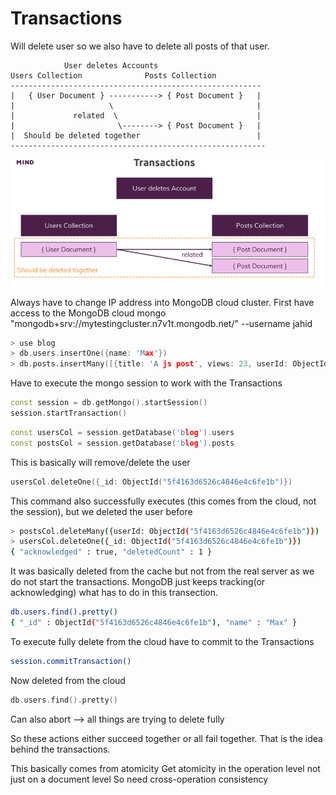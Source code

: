 # Transactions

Will delete user so we also have to delete all posts of that user.

```
            User deletes Accounts
Users Collection              Posts Collection
--------------------------------------------------------
|   { User Document } -----------> { Post Document }   |
|                     \                                |
|             related  \                               | 
|                       \--------> { Post Document }   |
|  Should be deleted together                          |
---------------------------------------------------------
```

![Screenshot from 2022-10-22 23-31-48.png](Transactions%2078d3d5e332cb440f87c172099a430c7e/Screenshot_from_2022-10-22_23-31-48.png)

Always have to change IP address into MongoDB cloud cluster. First have access to the MongoDB cloud
mongo "mongodb+srv://mytestingcluster.n7v1t.mongodb.net/<test1>" --username jahid

```cpp
> use blog
> db.users.insertOne({name: 'Max'})
> db.posts.insertMany([{title: 'A js post', views: 23, userId: ObjectId("5f4163d6526c4846e4c6fe1b")}, {title: 'Group discussion', views: 2, userId: ObjectId("5f4163d6526c4846e4c6fe1b")}])
```

Have to execute the mongo session to work with the Transactions

```cpp
const session = db.getMongo().startSession()
session.startTransaction()
```

```cpp
const usersCol = session.getDatabase('blog').users
const postsCol = session.getDatabase('blog').posts
```

This is basically will remove/delete the user 

```cpp
usersCol.deleteOne({_id: ObjectId("5f4163d6526c4846e4c6fe1b")})
```

This command also successfully executes (this comes from the cloud, not the session), but we deleted the user before

```bash
> postsCol.deleteMany({userId: ObjectId("5f4163d6526c4846e4c6fe1b")})
> usersCol.deleteOne({_id: ObjectId("5f4163d6526c4846e4c6fe1b")})
{ "acknowledged" : true, "deletedCount" : 1 }
```

It was basically deleted from the cache but not from the real server as we do not start the transactions. MongoDB just keeps tracking(or acknowledging) what has to do in this transection.

```bash
db.users.find().pretty()
{ "_id" : ObjectId("5f4163d6526c4846e4c6fe1b"), "name" : "Max" }
```

To execute fully delete from the cloud have to commit to the Transactions

```bash
session.commitTransaction()
```

Now deleted from the cloud

```cpp
db.users.find().pretty()
```

Can also abort --> all things are trying to delete fully

So these actions either succeed together or all fail together. That is the idea behind the transactions.

This basically comes from atomicity
Get atomicity in the operation level not just on a document level
So need cross-operation consistency